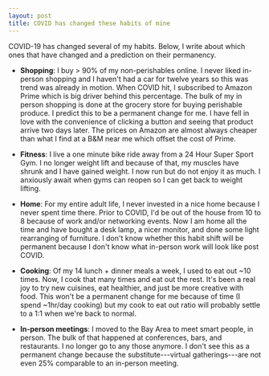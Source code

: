 ```yaml
---
layout: post
title: COVID has changed these habits of mine
---
```


COVID-19 has changed several of my habits. Below, I write about which ones that have changed and a prediction on their permanency.

* __Shopping__: I buy > 90% of my non-perishables online. I never liked in-person shopping and I haven't had a car for twelve years so this was trend was already in motion. When COVID hit, I subscribed to Amazon Prime which is big driver behind this percentage. The bulk of my in person shopping is done at the grocery store for buying perishable produce. I predict this to be a permanent change for me. I have fell in love with the convenience of clicking a button and seeing that product arrive two days later. The prices on Amazon are almost always cheaper than what I find at a B&M near me which offset the cost of Prime.

* __Fitness__: I live a one minute bike ride away from a 24 Hour Super Sport Gym. I no longer weight lift and because of that, my muscles have shrunk and I have gained weight. I now run but do not enjoy it as much. I anxiously await when gyms can reopen so I can get back to weight lifting.

* __Home__: For my entire adult life, I never invested in a nice home because I never spent time there. Prior to COVID, I'd be out of the house from 10 to 8 because of work and/or networking events. Now I am home all the time and have bought a desk lamp, a nicer monitor, and done some light rearranging of furniture. I don't know whether this habit shift will be permanent because I don't know what in-person work will look like post COVID.

* __Cooking__: Of my 14 lunch + dinner meals a week, I used to eat out ~10 times. Now, I cook that many times and eat out the rest. It's been a real joy to try new cuisines, eat healthier, and just be more creative with food. This won't be a permanent change for me because of time (I spend ~1hr/day cooking) but my cook to eat out ratio will probably settle to a 1:1 when we're back to normal.

* __In-person meetings__: I moved to the Bay Area to meet smart people, in person. The bulk of that happened  at conferences, bars, and restaurants. I no longer go to any those anymore. I don't see this as a permanent change because the substitute---virtual gatherings---are not even 25% comparable to an in-person meeting.
